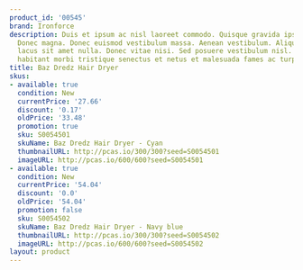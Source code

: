 ```yaml
---
product_id: '00545'
brand: Ironforce
description: Duis et ipsum ac nisl laoreet commodo. Quisque gravida ipsum non sapien.
  Donec magna. Donec euismod vestibulum massa. Aenean vestibulum. Aliquam commodo
  lacus sit amet nulla. Donec vitae nisi. Sed posuere vestibulum nisl. Pellentesque
  habitant morbi tristique senectus et netus et malesuada fames ac turpis egestas.
title: Baz Dredz Hair Dryer
skus:
- available: true
  condition: New
  currentPrice: '27.66'
  discount: '0.17'
  oldPrice: '33.48'
  promotion: true
  sku: S0054501
  skuName: Baz Dredz Hair Dryer - Cyan
  thumbnailURL: http://pcas.io/300/300?seed=S0054501
  imageURL: http://pcas.io/600/600?seed=S0054501
- available: true
  condition: New
  currentPrice: '54.04'
  discount: '0.0'
  oldPrice: '54.04'
  promotion: false
  sku: S0054502
  skuName: Baz Dredz Hair Dryer - Navy blue
  thumbnailURL: http://pcas.io/300/300?seed=S0054502
  imageURL: http://pcas.io/600/600?seed=S0054502
layout: product
---
```

